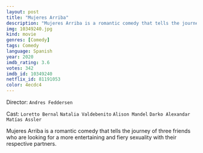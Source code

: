 ```yaml
---
layout: post
title: "Mujeres Arriba"
description: "Mujeres Arriba is a romantic comedy that tells the journey of three friends who are looking for a more entertaining and fiery sexuality with their respective partners..."
img: 10349240.jpg
kind: movie
genres: [Comedy]
tags: Comedy 
language: Spanish
year: 2020
imdb_rating: 3.6
votes: 342
imdb_id: 10349240
netflix_id: 81191053
color: 4ecdc4
---
```

Director: `Andres Feddersen`  

Cast: `Loretto Bernal` `Natalia Valdebenito` `Alison Mandel` `Darko Alexandar` `Matías Assler` 

Mujeres Arriba is a romantic comedy that tells the journey of three friends who are looking for a more entertaining and fiery sexuality with their respective partners.